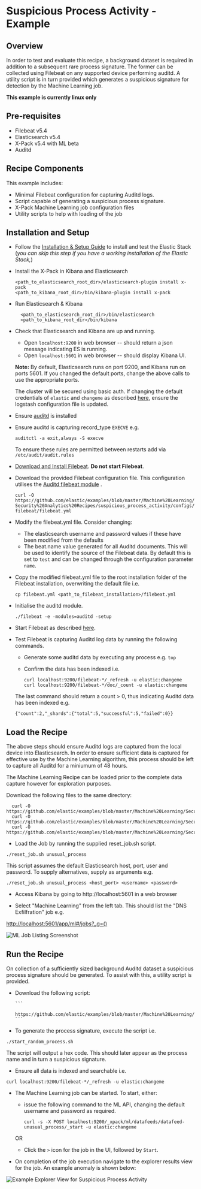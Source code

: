 # Suspicious Process Activity - Example

## Overview

In order to test and evaluate this recipe, a background dataset is required in addition to a subsequent rare process signature.  The former can be collected using Filebeat on any supported device performing auditd.  A utility script is in turn provided which generates a suspicious signature for detection by the Machine Learning job.

**This example is currently linux only**

## Pre-requisites

- Filebeat v5.4
- Elasticsearch v5.4
- X-Pack v5.4 with ML beta
- Auditd

## Recipe Components

This example includes:

 * Minimal Filebeat configuration for capturing Auditd logs.
 * Script capable of generating a suspicious process signature.
 * X-Pack Machine Learning job configuration files
 * Utility scripts to help with loading of the job

## Installation and Setup

* Follow the [Installation & Setup Guide](https://github.com/elastic/examples/blob/master/Installation%20and%20Setup.md) to install and test the Elastic Stack (*you can skip this step if you have a working installation of the Elastic Stack,*)

* Install the X-Pack in Kibana and Elasticsearch

  ```shell
  <path_to_elasticsearch_root_dir>/elasticsearch-plugin install x-pack
  <path_to_kibana_root_dir>/bin/kibana-plugin install x-pack
  ```

* Run Elasticsearch & Kibana

  ```shell
    <path_to_elasticsearch_root_dir>/bin/elasticsearch
    <path_to_kibana_root_dir>/bin/kibana

  ```

* Check that Elasticsearch and Kibana are up and running.

  - Open `localhost:9200` in web browser -- should return a json message indicating ES is running.
  - Open `localhost:5601` in web browser -- should display Kibana UI.

  **Note:** By default, Elasticsearch runs on port 9200, and Kibana run on ports 5601. If you changed the default ports, change the above calls to use the appropriate ports.  

  The cluster will be secured using basic auth. If changing the default credentials of `elastic` and `changeme` as described [here](https://www.elastic.co/guide/en/x-pack/current/security-getting-started.html), ensure the logstash configuration file is updated.

* Ensure [auditd](https://access.redhat.com/documentation/en-US/Red_Hat_Enterprise_Linux/6/html/Security_Guide/chap-system_auditing.html) is installed

* Ensure auditd is capturing record_type `EXECVE` e.g.

    ```
    auditctl -a exit,always -S execve
    ```

    To ensure these rules are permitted between restarts add via `/etc/audit/audit.rules`

* [Download and Install Filebeat](https://www.elastic.co/guide/en/beats/filebeat/current/filebeat-installation.html). **Do not start Filebeat**.

* Download the provided Filebeat configuration file. This configuration utilises the [Auditd filebeat module](https://www.elastic.co/guide/en/beats/filebeat/master/filebeat-module-auditd.html) .

    ```curl -O https://github.com/elastic/examples/blob/master/Machine%20Learning/Security%20Analytics%20Recipes/suspicious_process_activity/configs/filebeat/filebeat.yml```

* Modify the filebeat.yml file. Consider changing:

    - The elasticsearch username and password values if these have been modified from the defaults
    - The beat.name value generated for all Auditd documents. This will be used to identify the source of the Filebeat data. By default this is set to `test` and can be changed through the configuration parameter `name`.

* Copy the modified filebeat.yml file to the root installation folder of the Filebeat installation, overwriting the default file i.e.

    ```cp filebeat.yml <path_to_filebeat_installation>/filebeat.yml```

* Initialise the auditd module.

    ```./filebeat -e -modules=auditd -setup```

* Start Filebeat as described [here](https://www.elastic.co/guide/en/beats/filebeat/current/filebeat-starting.html).

* Test Filebeat is capturing Auditd log data by running the following commands.

    - Generate some auditd data by executing any process e.g. `top`
    - Confirm the data has been indexed i.e.

        ```
        curl localhost:9200/filebeat-*/_refresh -u elastic:changeme
        curl localhost:9200/filebeat-*/doc/_count -u elastic:changeme
        ```

    The last command should return a count > 0, thus indicating Auditd data has been indexed e.g.

    ```
    {"count":2,"_shards":{"total":5,"successful":5,"failed":0}}
    ```

## Load the Recipe

The above steps should ensure Auditd logs are captured from the local device into Elasticsearch.  In order to ensure sufficient data is captured for effective use by the Machine Learning algorithm, this process should be left to capture all Auditd for a miniumum of 48 hours.

The Machine Learning Recipe can be loaded prior to the complete data capture however for exploration purposes.

Download the following files to the same directory:

  ```
    curl -O https://github.com/elastic/examples/blob/master/Machine%20Learning/Security%20Analytics%20Recipes/suspicious_process_activity/machine_learning/data_feed.json
    curl -O https://github.com/elastic/examples/blob/master/Machine%20Learning/Security%20Analytics%20Recipes/suspicious_process_activity/machine_learning/job.json
    curl -O https://github.com/elastic/examples/blob/master/Machine%20Learning/Security%20Analytics%20Recipes/scripts/reset_job.sh
  ```

* Load the Job by running the supplied reset_job.sh script.

```
./reset_job.sh unusual_process
```

This script assumes the default Elasticsearch host, port, user and password. To supply alternatives, supply as arguments e.g.

```
./reset_job.sh unusual_process <host_port> <username> <password>
```

* Access Kibana by going to http://localhost:5601 in a web browser

* Select "Machine Learning" from the left tab. This should list the "DNS Exfilfration" job e.g.

[http://localhost:5601/app/ml#/jobs?_g=()](http://localhost:5601/app/ml#/jobs?_g=())

![ML Job Listing Screenshot](https://cloud.githubusercontent.com/assets/12695796/25095014/a384c664-2391-11e7-8b25-e4026fa370c0.png)

## Run the Recipe

On collection of a sufficiently sized background Auditd dataset a suspicious process signature should be generated. To assist with this, a utility script is provided.

* Download the following script:

      ```
        https://github.com/elastic/examples/blob/master/Machine%20Learning/Security%20Analytics%20Recipes/suspicious_process_activity/scripts/start_random_process.sh
      ```

* To generate the process signature, execute the script i.e.

```
./start_random_process.sh
```

The script will output a hex code.  This should later appear as the process name and in turn a suspicious signature.

* Ensure all data is indexed and searchable i.e.

```
curl localhost:9200/filebeat-*/_refresh -u elastic:changeme

```

* The Machine Learning job can be started. To start, either:

    - issue the following command to the ML API, changing the default username and password as required.

        ```
        curl -s -X POST localhost:9200/_xpack/ml/datafeeds/datafeed-unusual_process/_start -u elastic:changeme
        ```  
    OR

    - Click the `>` icon for the job in the UI, followed by `Start`.

* On completion of the job execution navigate to the explorer results view for the job. An example anomaly is shown below:

![Example Explorer View for Suspicious Process Activity](https://cloud.githubusercontent.com/assets/12695796/25095074/e9ca1660-2391-11e7-8a1d-6063b75f3e6b.png)
